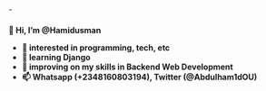 -<h4> 👋 Hi, I’m @Hamidusman
- 👀 interested in programming, tech, etc
- 🌱 learning Django
- 💞️ improving on my skills in Backend Web Development
- 📫 Whatsapp (+2348160803194), Twitter (@Abdulham1dOU)
</h4>
<!---
Hamidusman/Hamidusman is a ✨ special ✨ repository because its `README.md` (this file) appears on your GitHub profile.
You can click the Preview link to take a look at your changes.
--->
